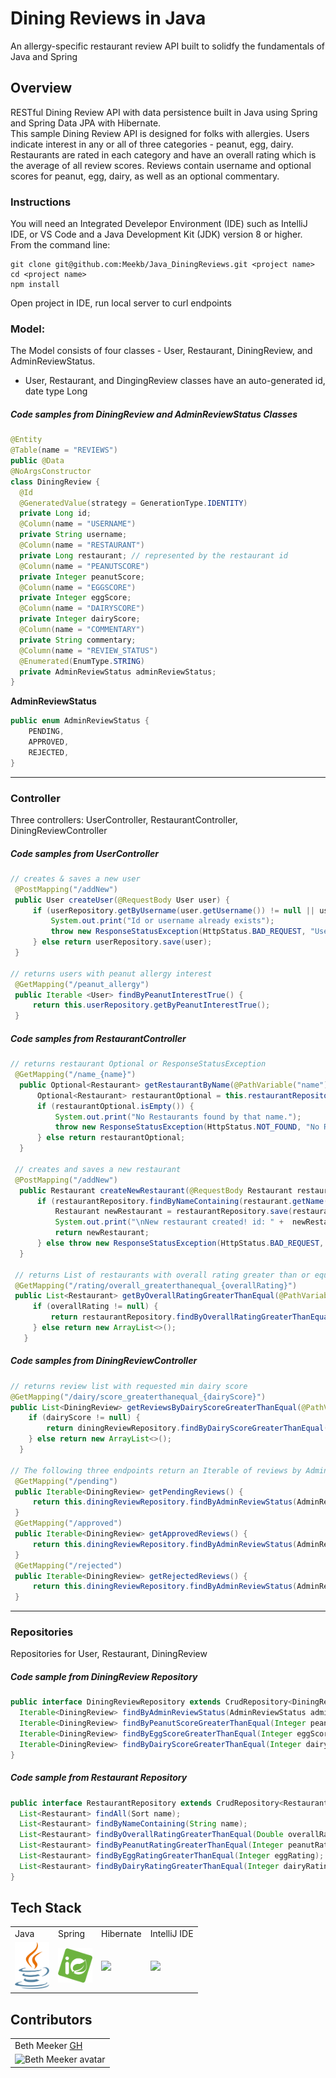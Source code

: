 # Dining Reviews in Java  
An allergy-specific restaurant review API built to solidfy the fundamentals of Java and Spring

## Overview
RESTful Dining Review API with data persistence built in Java using Spring and Spring Data JPA with Hibernate.  
This sample Dining Review API is designed for folks with allergies. Users indicate interest in any or all of three categories - peanut, egg, dairy.
Restaurants are rated in each category and have an overall rating which is the average of all review scores. Reviews contain username and optional scores for peanut, egg, dairy, as well as an optional commentary.

### Instructions
You will need an Integrated Develepor Environment (IDE) such as IntelliJ IDE, or VS Code and a Java Development Kit (JDK) version 8 or higher.
From the command line:
```
git clone git@github.com:Meekb/Java_DiningReviews.git <project name>
cd <project name>
npm install
```
Open project in IDE, run local server to curl endpoints

### Model:
The Model consists of four classes - User, Restaurant, DiningReview, and AdminReviewStatus. 
 - User, Restaurant, and DingingReview classes have an auto-generated id, date type Long

##### **Code samples from DiningReview and AdminReviewStatus Classes**
  ```java
  @Entity
  @Table(name = "REVIEWS")
  public @Data
  @NoArgsConstructor
  class DiningReview {
    @Id
    @GeneratedValue(strategy = GenerationType.IDENTITY)
    private Long id;
    @Column(name = "USERNAME")
    private String username;
    @Column(name = "RESTAURANT")
    private Long restaurant; // represented by the restaurant id
    @Column(name = "PEANUTSCORE")
    private Integer peanutScore;
    @Column(name = "EGGSCORE")
    private Integer eggScore;
    @Column(name = "DAIRYSCORE")
    private Integer dairyScore;
    @Column(name = "COMMENTARY")
    private String commentary;
    @Column(name = "REVIEW_STATUS")
    @Enumerated(EnumType.STRING)
    private AdminReviewStatus adminReviewStatus;
  }
  ```

**AdminReviewStatus**
  ```java
  public enum AdminReviewStatus {
      PENDING,
      APPROVED,
      REJECTED,
  }
  ```

------------

### Controller
Three controllers: UserController, RestaurantController, DiningReviewController

   ##### **Code samples from UserController**
   ```java
   // creates & saves a new user
    @PostMapping("/addNew")
    public User createUser(@RequestBody User user) {
        if (userRepository.getByUsername(user.getUsername()) != null || userRepository.findById(user.getId()).isPresent()) {
            System.out.print("Id or username already exists");
            throw new ResponseStatusException(HttpStatus.BAD_REQUEST, "Username or Id already exists");
        } else return userRepository.save(user);
    }

   // returns users with peanut allergy interest
    @GetMapping("/peanut_allergy")
    public Iterable <User> findByPeanutInterestTrue() {
        return this.userRepository.getByPeanutInterestTrue();
    }
  ```

   ##### **Code samples from RestaurantController**
   ```java
   // returns restaurant Optional or ResponseStatusException
    @GetMapping("/name_{name}")
     public Optional<Restaurant> getRestaurantByName(@PathVariable("name") String name) {
         Optional<Restaurant> restaurantOptional = this.restaurantRepository.findByNameContaining(name);
         if (restaurantOptional.isEmpty()) {
             System.out.print("No Restaurants found by that name.");
             throw new ResponseStatusException(HttpStatus.NOT_FOUND, "No Restaurants found with that name.");
         } else return restaurantOptional;
     }

    // creates and saves a new restaurant
    @PostMapping("/addNew")
     public Restaurant createNewRestaurant(@RequestBody Restaurant restaurant) {
         if (restaurantRepository.findByNameContaining(restaurant.getName()).isEmpty()) {
             Restaurant newRestaurant = restaurantRepository.save(restaurant);
             System.out.print("\nNew restaurant created! id: " +  newRestaurant.getId() + ", name: " + newRestaurant.getName());
             return newRestaurant;
         } else throw new ResponseStatusException(HttpStatus.BAD_REQUEST, "Restaurant may already exist...");
     }

    // returns List of restaurants with overall rating greater than or equal to queried rating
    @GetMapping("/rating/overall_greaterthanequal_{overallRating}")
    public List<Restaurant> getByOverallRatingGreaterThanEqual(@PathVariable("overallRating") Double overallRating) {
        if (overallRating != null) {
            return restaurantRepository.findByOverallRatingGreaterThanEqual(overallRating);
        } else return new ArrayList<>();
      }
   ```
   
   ##### **Code samples from DiningReviewController**  
   ```java 
   // returns review list with requested min dairy score
   @GetMapping("/dairy/score_greaterthanequal_{dairyScore}")
   public List<DiningReview> getReviewsByDairyScoreGreaterThanEqual(@PathVariable("dairyScore") Integer dairyScore) {
       if (dairyScore != null) {
           return diningReviewRepository.findByDairyScoreGreaterThanEqual(dairyScore);
       } else return new ArrayList<>();
     }
     
   // The following three endpoints return an Iterable of reviews by AdminReviewStatus Pending, Approved, Rejected
    @GetMapping("/pending")
    public Iterable<DiningReview> getPendingReviews() {
        return this.diningReviewRepository.findByAdminReviewStatus(AdminReviewStatus.PENDING);
    }
    @GetMapping("/approved")
    public Iterable<DiningReview> getApprovedReviews() {
        return this.diningReviewRepository.findByAdminReviewStatus(AdminReviewStatus.APPROVED);
    }
    @GetMapping("/rejected")
    public Iterable<DiningReview> getRejectedReviews() {
        return this.diningReviewRepository.findByAdminReviewStatus(AdminReviewStatus.REJECTED);
    }
   ```
   
_____________  
   
### Repositories
Repositories for User, Restaurant, DiningReview

##### **Code sample from DiningReview Repository**
  ```java
  public interface DiningReviewRepository extends CrudRepository<DiningReview, Long> {
    Iterable<DiningReview> findByAdminReviewStatus(AdminReviewStatus adminReviewStatus);
    Iterable<DiningReview> findByPeanutScoreGreaterThanEqual(Integer peanutScore);
    Iterable<DiningReview> findByEggScoreGreaterThanEqual(Integer eggScore);
    Iterable<DiningReview> findByDairyScoreGreaterThanEqual(Integer dairyScore);
  }
  ```
##### **Code sample from Restaurant Repository**
  ```java
  public interface RestaurantRepository extends CrudRepository<Restaurant, Long> {
    List<Restaurant> findAll(Sort name);
    List<Restaurant> findByNameContaining(String name);
    List<Restaurant> findByOverallRatingGreaterThanEqual(Double overallRating);
    List<Restaurant> findByPeanutRatingGreaterThanEqual(Integer peanutRating);
    List<Restaurant> findByEggRatingGreaterThanEqual(Integer eggRating);
    List<Restaurant> findByDairyRatingGreaterThanEqual(Integer dairyRating);
  }
  ```

## Tech Stack
<table>
  <tr>
    <td>Java</td>
    <td>Spring</td>
    <td>Hibernate</td>
    <td>IntelliJ IDE</td>
  </tr>
  <tr>
    <td><img width="55" src="https://raw.githubusercontent.com/gilbarbara/logos/master/logos/java.svg"/></td> 
    <td><img width="55" src="https://raw.githubusercontent.com/gilbarbara/logos/master/logos/spring.svg"/></td>
    <td><img width="55" src="https://raw.githubusercontent.com/gilbarbara/logos/master/logos/hibernate.svg"/></td>  
    <td><img width="55" src="https://raw.githubusercontent.com/gilbarbara/logos/master/logos/intellij-idea.svg"/></td>
  </tr>
</table>

## Contributors

<table>
  <tr>
   <td> Beth Meeker <a href="https://github.com/meekb">GH</td>
  </tr>
  </tr>
    <td><img src="https://avatars.githubusercontent.com/u/76264735?v=4" alt="Beth Meeker avatar"
    width="150" height="auto" /></td>
  </tr>
</table>


